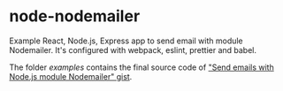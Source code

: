 # node-nodemailer

Example React, Node.js, Express app to send email with module Nodemailer.
It's configured with webpack, eslint, prettier and babel.

The folder _examples_ contains the final source code of ["Send emails with Node.js module Nodemailer" gist](https://gist.github.com/riccardozambito/fe259690d0c766e6e29a72f095f5efa9).
